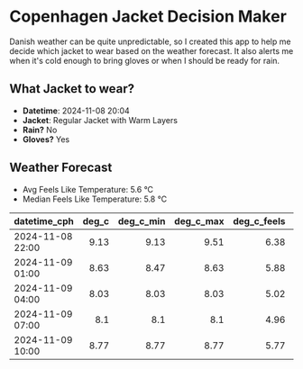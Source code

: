 
# Copenhagen Jacket Decision Maker

Danish weather can be quite unpredictable, so I created this app to help me decide which jacket to wear based on the weather forecast. 
It also alerts me when it's cold enough to bring gloves or when I should be ready for rain.

## What Jacket to wear?

- **Datetime**: 2024-11-08 20:04
- **Jacket**: Regular Jacket with Warm Layers
- **Rain?** No
- **Gloves?** Yes

## Weather Forecast
- Avg Feels Like Temperature: 5.6 °C
- Median Feels Like Temperature: 5.8 °C

| datetime_cph     |   deg_c |   deg_c_min |   deg_c_max |   deg_c_feels | weather   | wind   | rain   |
|:-----------------|--------:|------------:|------------:|--------------:|:----------|:-------|:-------|
| 2024-11-08 22:00 |    9.13 |        9.13 |        9.51 |          6.38 | Clouds    | Medium | None   |
| 2024-11-09 01:00 |    8.63 |        8.47 |        8.63 |          5.88 | Clouds    | Low    | None   |
| 2024-11-09 04:00 |    8.03 |        8.03 |        8.03 |          5.02 | Clear     | Medium | None   |
| 2024-11-09 07:00 |    8.1  |        8.1  |        8.1  |          4.96 | Clouds    | Medium | None   |
| 2024-11-09 10:00 |    8.77 |        8.77 |        8.77 |          5.77 | Clouds    | Medium | None   |
        